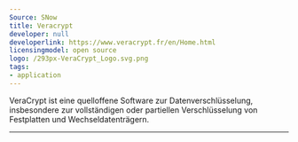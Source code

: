 ```yaml
---
Source: SNow
title: Veracrypt
developer: null
developerlink: https://www.veracrypt.fr/en/Home.html
licensingmodel: open source
logo: /293px-VeraCrypt_Logo.svg.png
tags:
- application
---
```

VeraCrypt ist eine quelloffene Software zur Datenverschlüsselung, insbesondere zur vollständigen oder partiellen Verschlüsselung von Festplatten und Wechseldatenträgern.

---
